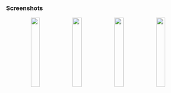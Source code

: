 ### Screenshots

<p align="center">
  <img src="https://github.com/user-attachments/assets/0d90d567-62c6-4b70-976b-61fe6c42ebcd" width="22%" />
  <img src="https://github.com/user-attachments/assets/bc7fe85e-c606-4294-b27f-114a98a25fbc" width="22%" />
  <img src="https://github.com/user-attachments/assets/f5e9f540-8a87-4100-b766-6665edc37a69" width="22%" />
  <img src="https://github.com/user-attachments/assets/358e3a3c-52ef-4c71-90fb-59cf50a9c9d1" width="22%" />
</p>
